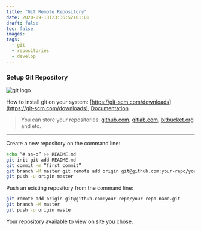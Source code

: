 ```yaml
---
title: "Git Remote Repository"
date: 2020-09-13T23:36:52+01:00
draft: false
toc: false
images:
tags:
  - git
  - repositories
  - develop
---
```


### Setup Git Repository 
![git logo](https://github.com/ss-o/ss-o.github.io/raw/master/static/img/git-goodness.gif)

How to install git on your system: [https://git-scm.com/downloads](https://git-scm.com/downloads), [Documentation](https://git-scm.com/doc)

> You can store your repositories: [github.com](https://github.com), [gitlab.com](https://gitlab.com), [bitbucket.org](https://bitbucket.org) and etc. 

---

Create a new repository on the command line:

```bash
echo “# ss-o” >> README.md 
git init git add README.md 
git commit -m “first commit” 
git branch -M master git remote add origin git@github.com:your-repo/your-repo-name.git
git push -u origin master 
```

Push an existing repository from the command line:

```bash 
git remote add origin git@github.com:your-repo/your-repo-name.git 
git branch -M master 
git push -u origin maste
```

Your repository available to view on site you chose. 
